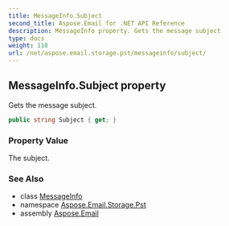 ```yaml
---
title: MessageInfo.Subject
second_title: Aspose.Email for .NET API Reference
description: MessageInfo property. Gets the message subject
type: docs
weight: 110
url: /net/aspose.email.storage.pst/messageinfo/subject/
---
```

## MessageInfo.Subject property

Gets the message subject.

```csharp
public string Subject { get; }
```

### Property Value

The subject.

### See Also

* class [MessageInfo](../)
* namespace [Aspose.Email.Storage.Pst](../../messageinfo/)
* assembly [Aspose.Email](../../../)


